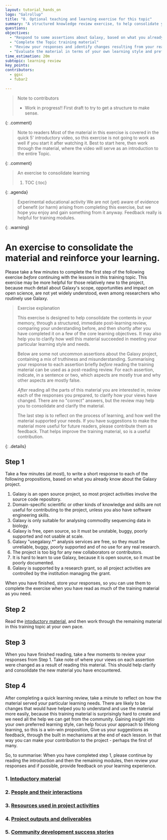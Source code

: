 ```yaml
---
layout: tutorial_hands_on
logo: "Galrollup"
title: "0. Optional teaching and learning exercise for this topic"
summary: "A structured knowledge review exercise, to help consolidate your learning and to help improve this training material. Work in progress. Please help make it better?"
questions:
objectives:
  - "Respond to some assertions about Galaxy, based on what you already know"
  - "Complete the Topic training material"
  - "Review your responses and identify changes resulting from your reading"
  - "Evaluate the material in terms of your own learning style and preferences, to provide any feedback you may have that can help us improve the material"
time_estimation: 20m
subtopic: learning review
key_points:
contributors:
  - ggsc
  - fubar2
 
---
```


> <comment-title>Note to contributors</comment-title>
> - Work in progress!! First draft to try to get a structure to make sense.
>
{: .comment}


> <comment-title>Note to readers</comment-title>
> Most of the material in this exercise is covered in the quick 5' introductory video, so this exercise is not going to work as well if you start it after watching it. Best to start here, then work through the material, where the video will serve as an introduction to the entire Topic.
>
{: .comment}


> <agenda-title>An exercise to consolidate learning</agenda-title>
>
> 1. TOC
> {:toc}
>
{: .agenda}


> <warning-title>Experimental educational activity</warning-title>
We are not (yet) aware of evidence of benefit (or harm) arising from completing this exercise, but we hope you enjoy and gain something from it anyway. Feedback really is helpful for training modules.
>
{: .warning}

# An exercise to consolidate the material and reinforce your learning.

Please take a few minutes to complete the first step of the following exercise *before* continuing with the lessons in this training topic. This exercise may be more helpful for those relatively new to the project, because much detail about Galaxy's scope, opportunities and impact on open science, are not yet widely understood, even among researchers who routinely use Galaxy. 


> <details-title>Exercise explanation</details-title>
>
> This exercise is designed to help consolidate the contents in your memory, through a structured, immediate post-learning review, comparing your understanding before, and then shortly after you have completed it on a few of the core learning objectives. It may also help you to clarify how well this material succeeded in meeting your particular learning style and needs.
>
> Below are some not uncommon assertions about the Galaxy project, containing a mix of truthiness and misunderstanding. Summarising your response to each assertion briefly *before* reading the training material can be used as a post-reading review. For each assertion, indicate, in a sentence or two, which aspects are mostly true and why other aspects are mostly false. 
>
> *After* reading all the parts of this material you are interested in, review each of the responses you prepared, to clarify how your views have changed. There are no "correct" answers, but the review may help you to consolidate and clarify the material. 
>
> The last step is to reflect on the process of learning, and how well the material supported your needs. If you have suggestions to make the material more useful for future readers, please contribute them as feedback. That helps improve the training material, so is a useful contribution.
>
{: .details}


## Step 1

Take a few minutes (at most), to write a short response to each of the following propositions, based on what you already know about the Galaxy project. 

1. Galaxy is an open source project, so most project activities involve the source code repository.
2. Domain-specific scientific or other kinds of knowledge and skills are not useful for contributing to the project, unless you also have software engineering skills.
3. Galaxy is only suitable for analysing commodity sequencing data in biology.
4. Galaxy is free, open source, so it must be unstable, buggy, poorly supported and not usable at scale.
5. Galaxy "usegalaxy.*" analysis services are free, so they must be unreliable, buggy, poorly supported and of no use for any real research.
6. The project is too big for any new collaborators or contributors.
7. It is hard to learn to use Galaxy, because it is open source, so it must be poorly documented.
8. Galaxy is supported by a research grant, so all project activities are controlled by the institution managing the grant.

When you have finished, store your responses, so you can use them to complete the exercise when you have read as much of the training material as you need.

## Step 2

Read the [intoductory material](../introduction/tutorial.html), and then work through the remaining material in this training topic at your own pace.

## Step 3

When you have finished reading, take a few moments to review your responses from Step 1. Take note of where your views on each assertion were changed as a result of reading this material. This should help clarify and consolidate the new material you have encountered.

## Step 4

After completing a quick learning review, take a minute to reflect on how the material served *your* particular learning needs. There are likely to be changes that would have helped you to understand and use the material more easily, because this training material is surprisingly hard to create and we need all the help we can get from the community. Gaining insight into your own preferred learning style, can help focus your approach to lifelong learning, so this is a win-win proposition, Give us your suggestions as feedback, through the built in mechanisms at the end of each lesson. In that way you can make your contribution to the project - perhaps the first of many.

So, to summarise: When you have completed step 1, please continue by reading the introduction and then the remaining modules, then review your responses and if possible, provide feedback on your learning experience.

### 1. [Intoductory material](../introduction/tutorial.html)

### 2. [People and their interactions](../people/tutorial.html)

### 3. [Resources used in project activities](../resources/tutorial.html)

### 4. [Project outputs and deliverables](../outputs/tutorial.html)

### 5. [Community development success stories](../stories/tutorial.html)


